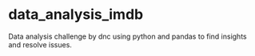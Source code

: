 # data_analysis_imdb
Data analysis challenge by dnc using python and pandas to find insights and resolve issues.
